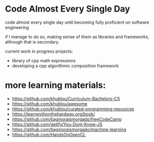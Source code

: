 # Code Almost Every Single Day

code almost every single day until becoming fully proficient on software engineering

if I manage to do so, making sense of them as libraries and frameworks, although that is secondary.

current work in progress projects:

- library of cpp math expressions
- developing a cpp algorithmic composition framework

# more learning materials:

- https://github.com/khublou/Curriculum-Bachelors-CS
- https://github.com/khublou/awesome
- https://github.com/khublou/curated-programming-resources
- https://learnpythonthehardway.org/book/
- https://github.com/tiagmoraismorgado/freeCodeCamp
- https://github.com/getify/You-Dont-Know-JS
- https://github.com/tiagmoraismorgado/machine-learning
- https://github.com/HandsOnOpenCL
